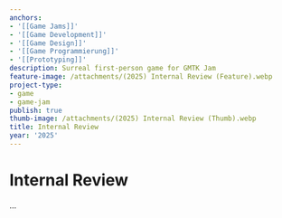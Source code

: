 ```yaml
---
anchors:
- '[[Game Jams]]'
- '[[Game Development]]'
- '[[Game Design]]'
- '[[Game Programmierung]]'
- '[[Prototyping]]'
description: Surreal first-person game for GMTK Jam
feature-image: /attachments/(2025) Internal Review (Feature).webp
project-type:
- game
- game-jam
publish: true
thumb-image: /attachments/(2025) Internal Review (Thumb).webp
title: Internal Review
year: '2025'
---
```


# Internal Review

…